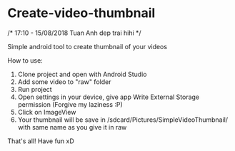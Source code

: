 # Create-video-thumbnail

/*
    17:10 - 15/08/2018
    Tuan Anh dep trai
    hihi
 */

Simple android tool to create thumbnail of your videos

How to use:

1. Clone project and open with Android Studio
2. Add some video to "raw" folder
3. Run project
4. Open settings in your device, give app Write External Storage permission (Forgive my laziness :P)
5. Click on ImageView
6. Your thumbnail will be save in /sdcard/Pictures/SimpleVideoThumbnail/ with same name as you give it in raw

That's all! Have fun xD
